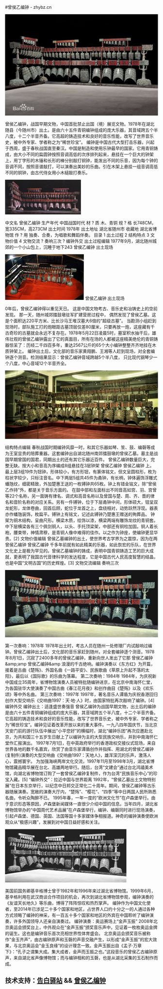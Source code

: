 #曾侯乙编钟 - zhybz.cn

<img src="https://raw.githubusercontent.com/ly2018/ly2018.github.io/master/assets/images/1.jpg">

曾侯乙编钟，战国早期文物，中国首批禁止出国（境）展览文物。1978年在湖北随县（今随州市）出土。是由六十五件青铜编钟组成的庞大乐器，其音域跨五个半八度，十二个半音齐备。它高超的铸造技术和良好的音乐性能，改写了世界音乐史，被中外专家、学者称之为“稀世珍宝”。
编钟是中国古代大型打击乐器，兴起于西周，盛于春秋战国直至秦汉。中国是制造和使用乐钟最早的国家。它用青铜铸成，由大小不同的扁圆钟按照音调高低的次序排列起来，悬挂在一个巨大的钟架上，用丁字形的木锤和长形的棒分别敲打铜钟，能发出不同的乐音，因为每个钟的音调不同，按照音谱敲打，可以演奏出美妙的乐曲。引在木架上悬挂一组音调高低不同的铜钟，由古代侍女用小木槌敲打奏乐。

<img src="https://raw.githubusercontent.com/ly2018/ly2018.github.io/master/assets/images/2.jpg">

中文名 曾侯乙编钟 生产年代 中国战国时代 材 ?  质 木、青铜 规 ?  格 长748CM，宽335CM，高273CM 出土时间 1978年 出土地址 湖北省随州市 收藏地 湖北省博物馆 作 ?  用 独奏、合奏，为唱歌和舞蹈伴奏。
目录
1 出土过程
2 结构特点
3 文物价值
4 文物交流
? 奏响三次
? 编钟外交
出土过程编辑
1977年9月，湖北随州城郊的一个小山包上，沉睡于地下243
曾侯乙编钟 出土现场

<img src="https://raw.githubusercontent.com/ly2018/ly2018.github.io/master/assets/images/3.jpg">
曾侯乙编钟 出土现场

0年后，曾侯乙编钟得以重见天日。 这是中国文物考古、音乐史和冶铸史上的空前发现。 那一天，随州城郊擂鼓墩驻军扩建营房过程中， 偶然发现了曾侯乙墓。这是个面积达220平方米、比长沙马王堆汉墓大6倍的“超级古墓”。 当勘测小组赶到现场时，部队施工打的炮眼距古墓顶层仅差80厘米，只要再放一炮，这座藏有千古奇珍的古墓就会永远不复存在。1978年5月22日凌晨5时，墓室积水抽干后，雄伟壮观的曾侯乙编钟露出了它的真面目，所有在场的人都被这座精美绝伦的青铜铸器惊呆了：历经二千四百多年，重达2567公斤的65个大小编钟整整齐齐地挂在木质钟架上。
编钟出土后，文化部的音乐家黄翔鹏、王湘等人赶到现场，对全套编钟逐个测音。检测结果显示：曾侯乙编钟音域跨越5个半八度， 只比现代钢琴少一个八度，中心音域12个半音齐全。

<img src="https://raw.githubusercontent.com/ly2018/ly2018.github.io/master/assets/images/a.jpg">

结构特点编辑
春秋战国时期编钟风靡一时，和其它乐器如琴、笙、鼓、编磬等成为王室显贵的陪葬重器。这套编钟出自湖北随州南郊擂鼓墩的曾侯乙墓。墓主是战国早期曾国的国君，同期出土的还有其它乐器近百件。
曾侯乙编钟数量巨大，完整无缺。按大小和音高为序编成8组悬挂在3层钟架
曾侯乙编钟
曾侯乙编钟
上。最上层3组19件为钮钟，形体较小，有方形钮，有篆体铭文，但文呈圆柱形，枚为柱状字较少，只标注音名。中下两层5组共45件为甬钟，有长柄，钟体遍饰浮雕式蟠虺纹，细密精致，外加楚惠王送的一枚镈钟共65枚。钟上有错金铭文，除“曾侯乙作持”外，都是关于音乐方面的。
在鼓中部和左面标出不同音高如宫、羽、宫曾等22个名称，另一面铸有律名、调式和高音名称以及曾国与楚、周、齐、晋的律名和音阶名称的对应关系。另有一件镈钟，位于下层甬钟中间，形体硕大，钮呈双龙蛇形，龙体卷曲，回首后顾，蛇位于龙首之上，盘绕相对，动势跃然浮现。器表亦作蟠虺装饰，枚扁平。镈钟上有铭文，记述此镈钟乃楚惠王赠送的殉葬品。
钟架为铜木结构，呈曲尺形。横梁木质，绘饰以漆，横梁两端有雕饰龙纹的青铜套。中下层横梁各有三个佩剑铜人，以头、手托顶梁架，中部还有铜柱加固。铜人着长袍，腰束带，神情肃穆，是青铜人像中难得的佳作。以之作为钟座，使编钟更显华贵。[2] 
文物价值编辑
曾侯乙墓编钟的出土，使世界考古学界为之震惊，因为在两
曾侯乙编钟
曾侯乙编钟
千多年前就有如此精美的乐器，如此恢宏的乐队，在世界文化史上是极为罕见的。曾侯乙墓编钟的铸成，表明中国青铜铸造工艺的巨大成就，更表明了我国古代音律科学的发达程度，它是中国古代人民高度智慧的结晶，也是中国“文明古国”的历史辉煌。[3] 
文物交流编辑
奏响三次

<img src="https://raw.githubusercontent.com/ly2018/ly2018.github.io/master/assets/images/b.jpg">

第一次奏响：1978年
1978年出土时，考古人员在随州一处修理厂内试敲响过编钟。曾侯乙编钟出土后，文化部的音乐家赶到随州，对全套编钟逐个测音。1978年8月1日，沉寂了2400多年的曾侯乙编钟，重新向世人发出了它那
曾侯乙编钟&amp;amp;amp
曾侯乙编钟&amp;amp
浪漫的千古绝响。编钟演奏以《东方红》为开篇，接着是古曲《楚殇》、外国名曲《一路平安》、民族歌曲《草原上升起不落的太阳》，最后以《国际歌》的乐曲为落幕。
第二次奏响：1984年
1984年，为庆祝新中国成立35周年，省博物馆演奏人员被特批随编钟进京，在北京中南海怀仁堂，为各国驻华大使演奏了中国古曲《春江花月夜》和创作曲目《楚殇》以及《欢乐颂》等中外名曲。
第三次奏响：1997年
1997年，著名音乐人谭盾为庆祝香港回归创作大型交响乐《交响曲1997：天·地·人》时，由国家特批再次敲响了编钟。[4] 
编钟外交
编钟出土：适逢盛世奏强音
曾侯乙编钟为战国早期文物，出土后的编钟是由六十五件青铜编钟组成的庞大乐器，其音域跨五个半八度，十二个半音齐备。它高超的铸造技术和良好的音乐性能，改写了世界音乐史，被中外专家、学者称之为“稀世珍宝”。编钟见证着改革开放以来的重大事件。一九八四年国庆节，当北京天安门前的游行队伍中展出“小平您好”的横幅时，湖北“编钟乐团”再次应邀赴北京，为共和国三十五岁生日献上了以编钟为主的大型民族交响乐，并到中南海怀仁堂作汇报演出。
1997年7月1日，在中英政府举行的香港政权交接仪式现场，来自世界各地的数千名嘉宾，欣赏了由音乐家谭盾创作并指挥、用湖北的曾侯乙编钟(复制件)演奏的大型交响曲《交响曲1997：天地人》，雄浑深沉的乐声，激荡人心，震撼寰宇。
为加强海峡两岸文化交流，1997年11月至1998年3月，湖北省博物馆藏品精华展在台北、高雄两地举行。随后，台湾“文建会”通过台北鸿禧美术馆，向湖北省博物馆订购了一套曾侯乙编钟复制件，作为台湾“民族音乐中心”的珍宝入藏。[5] 
“编钟外交”：拉近中国与世界距离
1992年，“曾侯乙墓出土文物特别展”在日本东京举行，以纪念中日邦交正常化二十周年。期间，曾侯乙编钟等古乐器随展演奏。宽敞的演奏大厅内，“楚殇”、“樱花”、“四季”等中日两国人民所熟悉名曲，令听众陶醉不已。
1995年春，一年一度的“欧洲文化节”在卢森堡举行。由于意识形态等原因，卢森堡新闻媒体一直很少介绍中国的信息。当年四月，湖北省博物馆举办的“中国周代艺术品展”在卢森堡举行，编钟、编磬同时进行现场演奏，引起卢森堡、德国、英国、法国等国十多家媒体争相报道。神奇的编钟演奏使欧洲观众从“极感兴趣”，发展到对中国日益好感和关注。

<img src="https://raw.githubusercontent.com/ly2018/ly2018.github.io/master/assets/images/c.jpg">

美国前国务卿基辛格博士曾于1982年和1996年来过湖北省博物馆。1999年6月，基辛格利用在武汉商谈合作项目的机会，再次到湖北省博物馆参观，编钟演奏的《友谊天长地久》等乐曲，博得了阵阵惊叹和热烈掌声。
编钟作为中国文化使者，至2014年已涉足二十多个国家和地区，占世界人口约十分之一的人通过各种方式领略了编钟的神采，有一百五十多个国家和地区的外宾在中国聆听了编钟演奏，许多外国领导人还亲自演奏过。
编钟演奏：奥运赛场上“金声玉振”
2008年北京奥运会颁奖台上，中外观众在“金声玉振”颁奖音乐声中，见证着一枚枚奥运金牌的诞生。这也是编钟音乐首次亮相世界性体育盛会。
北京奥运会颁奖音乐被称作“金玉齐声”，由古编钟原声和玉磬的声音交融产生，以形成“金声玉振”的宏大效果，与北京奥运会“金玉良缘”的设计理念一致。金声玉振出自《孟子·万章下》：“孔子之谓集大成。集大成者，金声而玉振之也。”这段音乐的曾侯乙古编钟原声，来自湖北省声像博物馆；而与编钟相和的玉磬，也是从湖北采集的玉石制作而成。

<h2>技术支持：<a target="_blank" href="http://gaoby.cn/">告白驿站</a> && <a target="_blank" href="http://www.zhybz.cn/">曾侯乙编钟</a></h2>
